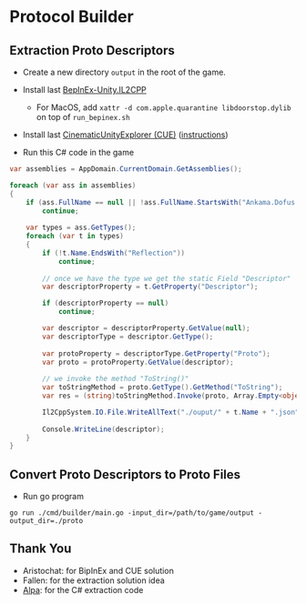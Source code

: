 # Protocol Builder

## Extraction Proto Descriptors

- Create a new directory `output` in the root of the game.  
- Install last [BepInEx-Unity.IL2CPP](https://builds.bepinex.dev/projects/bepinex_be)
    - For MacOS, add `xattr -d com.apple.quarantine libdoorstop.dylib` on top of `run_bepinex.sh`

- Install last [CinematicUnityExplorer (CUE)](https://github.com/originalnicodr/CinematicUnityExplorer) ([instructions](https://framedsc.com/GeneralGuides/cinematic-unity-explorer.htm))  
- Run this C# code in the game

```cs
var assemblies = AppDomain.CurrentDomain.GetAssemblies();

foreach (var ass in assemblies)
{
    if (ass.FullName == null || !ass.FullName.StartsWith("Ankama.Dofus.Protocol"))
        continue;
    
    var types = ass.GetTypes();
    foreach (var t in types)
    {
        if (!t.Name.EndsWith("Reflection"))
            continue;
        
        // once we have the type we get the static Field "Descriptor"
        var descriptorProperty = t.GetProperty("Descriptor");

        if (descriptorProperty == null)
            continue;

        var descriptor = descriptorProperty.GetValue(null);
        var descriptorType = descriptor.GetType();
        
        var protoProperty = descriptorType.GetProperty("Proto");
        var proto = protoProperty.GetValue(descriptor);
        
        // we invoke the method "ToString()"
        var toStringMethod = proto.GetType().GetMethod("ToString");
        var res = (string)toStringMethod.Invoke(proto, Array.Empty<object>());

        Il2CppSystem.IO.File.WriteAllText("./ouput/" + t.Name + ".json", res);
        
        Console.WriteLine(descriptor);
    } 
}
```

## Convert Proto Descriptors to Proto Files

- Run go program

`go run ./cmd/builder/main.go -input_dir=/path/to/game/output -output_dir=./proto`

## Thank You

- Aristochat: for BipInEx and CUE solution
- Fallen: for the extraction solution idea
- [Alpa](https://github.com/AlpaGit): for the C# extraction code
